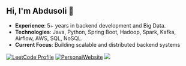 ## Hi, I'm Abdusoli 👋
- **Experience**: 5+ years in backend development and Big Data.
- **Technologies**: Java, Python, Spring Boot, Hadoop, Spark, Kafka, Airflow, AWS, SQL, NoSQL.
- **Current Focus**: Building scalable and distributed backend systems

[![LeetCode Profile](https://img.shields.io/badge/LeetCode-Profile-brightgreen)](https://leetcode.com/abdusoli)
[![PersonalWebsite](https://img.shields.io/badge/Website-Visit-blue?logo=google-chrome&logoColor=white)](https://abdusoli.com)
[<img src="https://img.shields.io/badge/linkedin-%230077B5.svg?&style=for-the-badge&logo=linkedin&logoColor=white" />](https://www.linkedin.com/in/abdusoliergashev)

<!--
**abdusoli/abdusoli** is a ✨ _special_ ✨ repository because its `README.md` (this file) appears on your GitHub profile.

Here are some ideas to get you started:

- 🔭 I’m currently working on ...
- 🌱 I’m currently learning ...
- 👯 I’m looking to collaborate on ...
- 🤔 I’m looking for help with ...
- 💬 Ask me about ...
- 📫 How to reach me: ...
- 😄 Pronouns: ...
- ⚡ Fun fact: ...
-->
